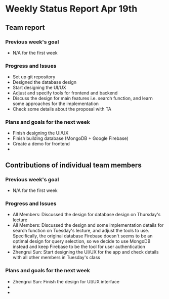 # Weekly Status Report Apr 19th

## Team report
### Previous week's goal
* N/A for the first week

### Progress and Issues
* Set up git repository
* Designed the database design
* Start designing the UI/UX
* Adjust and specify tools for frontend and backend
* Discuss the design for main features i.e. search function, and learn some approaches for the implementation
* Check some details about the proposal with TA

### Plans and goals for the next week
* Finish designing the UI/UX
* Finish building database (MongoDB + Google Firebase)
* Create a demo for frontend
*


## Contributions of individual team members
### Previous week's goal
* N/A for the first week

### Progress and Issues
* All Members: Discussed the design for database design on Thursday's lecture
* All Members: Discussed the design and some implementation details for search function on Tuesday's lecture, and adjust the tools to use. Specifically, the original database Firebase doesn't seems to be an optimal design for query selection, so we decide to use MongoDB instead and keep Firebase to be the tool for user authentication
* Zhengrui Sun: Start designing the UI/UX for the app and check details with all other members in Tuesday's class


### Plans and goals for the next week
* Zhengrui Sun: Finish the design for UI/UX interface
*
*